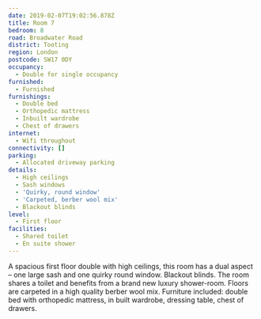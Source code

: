 ```yaml
---
date: 2019-02-07T19:02:56.878Z
title: Room 7
bedroom: 8
road: Broadwater Road
district: Tooting
region: London
postcode: SW17 0DY
occupancy:
  - Double for single occupancy
furnished:
  - Furnished
furnishings:
  - Double bed
  - Orthopedic mattress
  - Inbuilt wardrobe
  - Chest of drawers
internet:
  - Wifi throughout
connectivity: []
parking:
  - Allocated driveway parking
details:
  - High ceilings
  - Sash windows
  - 'Quirky, round window'
  - 'Carpeted, berber wool mix'
  - Blackout blinds
level:
  - First floor
facilities:
  - Shared toilet
  - En suite shower
---
```

A spacious first floor double with high ceilings, this room has a dual aspect – one large sash and one quirky round window. Blackout blinds. The room shares a toilet and benefits from a brand new luxury shower-room.  Floors are carpeted in a high quality berber wool mix. Furniture included: double bed with orthopedic mattress, in built wardrobe, dressing table, chest of drawers.
